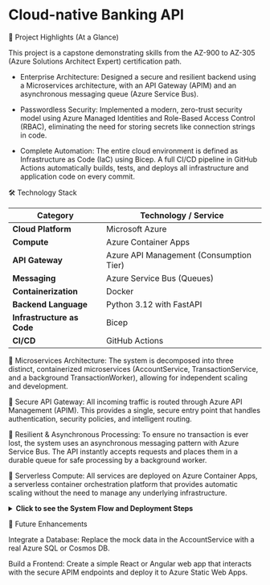 # Cloud-native Banking API
🌟 Project Highlights (At a Glance)

This project is a capstone demonstrating skills from the AZ-900 to AZ-305 (Azure Solutions Architect Expert) certification path.

+  Enterprise Architecture: Designed a secure and resilient backend using a Microservices architecture, with an API Gateway (APIM) and an asynchronous messaging queue (Azure Service Bus).

+  Passwordless Security: Implemented a modern, zero-trust security model using Azure Managed Identities and Role-Based Access Control (RBAC), eliminating the need for storing secrets like connection strings in code.

+  Complete Automation: The entire cloud environment is defined as Infrastructure as Code (IaC) using Bicep. A full CI/CD pipeline in GitHub Actions automatically builds, tests, and deploys all infrastructure and application code on every commit.

🛠️ Technology Stack

| Category                  | Technology / Service                               |
| ------------------------- | -------------------------------------------------- |
| **Cloud Platform** | Microsoft Azure                                    |
| **Compute** | Azure Container Apps                               |
| **API Gateway** | Azure API Management (Consumption Tier)            |
| **Messaging** | Azure Service Bus (Queues)                         |
| **Containerization** | Docker                                             |
| **Backend Language** | Python 3.12 with FastAPI                           |
| **Infrastructure as Code**| Bicep                                              |
| **CI/CD** | GitHub Actions                                     |

🔹 Microservices Architecture: The system is decomposed into three distinct, containerized microservices (AccountService, TransactionService, and a background TransactionWorker), allowing for independent scaling and development.

🔹 Secure API Gateway: All incoming traffic is routed through Azure API Management (APIM). This provides a single, secure entry point that handles authentication, security policies, and intelligent routing.

🔹 Resilient & Asynchronous Processing: To ensure no transaction is ever lost, the system uses an asynchronous messaging pattern with Azure Service Bus. The API instantly accepts requests and places them in a durable queue for safe processing by a background worker.

🔹 Serverless Compute: All services are deployed on Azure Container Apps, a serverless container orchestration platform that provides automatic scaling without the need to manage any underlying infrastructure.

</details>

<details>
<summary><strong>Click to see the System Flow and Deployment Steps</strong></summary>

🌊 System Flow: Creating a Transaction

  1. A client sends a POST /transactions request to the public APIM Gateway URL, including its API subscription key.

  2. APIM validates the key and routes the request to the internal TransactionService.

  3. The TransactionService validates the request body, places the transaction details as a message onto the Service Bus Queue, and immediately returns a 202 Accepted response.

  4. The TransactionWorker, which is constantly listening to the queue, picks up the new message.

  5. The worker processes the transaction logic and, upon success, deletes the message from the queue to mark it as complete.

🚀 Setup and Deployment

This project is configured for fully automated deployment. To replicate this environment:

  1. Fork the Repository and clone it locally.

  2. Create an Azure Service Principal with "Contributor" rights on your subscription.

  3. Add GitHub Secrets: AZURE_CREDENTIALS (the JSON output from the principal) and AZURE_SUBSCRIPTION_ID.

  4. Push a commit to the main branch to trigger the GitHub Actions workflow, which will build and deploy the entire project.

</details>

🌱 Future Enhancements

Integrate a Database: Replace the mock data in the AccountService with a real Azure SQL or Cosmos DB.

Build a Frontend: Create a simple React or Angular web app that interacts with the secure APIM endpoints and deploy it to Azure Static Web Apps.
